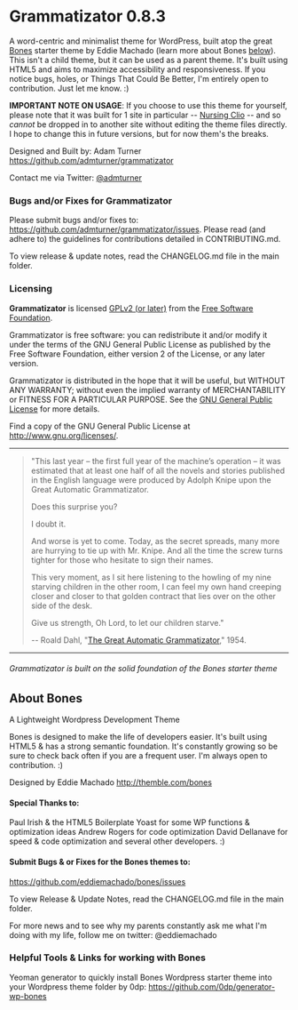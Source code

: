 # Grammatizator 0.8.3

A word-centric and minimalist theme for WordPress, built atop the great [Bones](http://themble.com/bones) starter theme by Eddie Machado (learn more about Bones [below](#about-bones)). This isn't a child theme, but it can be used as a parent theme. It's built using HTML5 and aims to maximize accessibility and responsiveness. If you notice bugs, holes, or Things That Could Be Better, I'm entirely open to contribution. Just let me know. :)

**IMPORTANT NOTE ON USAGE**: If you choose to use this theme for yourself, please note that it was built for 1 site in particular -- [Nursing Clio](http://nursgingclio.org/) -- and so *cannot* be dropped in to another site without editing the theme files directly. I hope to change this in future versions, but for now them's the breaks.

Designed and Built by: Adam Turner
<https://github.com/admturner/grammatizator>

Contact me via Twitter: [@admturner](https://twitter.com/admturner)

### Bugs and/or Fixes for Grammatizator

Please submit bugs and/or fixes to: <https://github.com/admturner/grammatizator/issues>. Please read (and adhere to) the guidelines for contributions detailed in CONTRIBUTING.md.

To view release & update notes, read the CHANGELOG.md file in the main folder.

### Licensing

**Grammatizator** is licensed [GPLv2 (or later)](https://wordpress.org/about/gpl/) from the [Free Software Foundation](http://www.fsf.org/).

Grammatizator is free software: you can redistribute it and/or modify it under the terms of the GNU General Public License as published by the Free Software Foundation, either version 2 of the License, or any later version.

Grammatizator is distributed in the hope that it will be useful, but WITHOUT ANY WARRANTY; without even the implied warranty of MERCHANTABILITY or FITNESS FOR A PARTICULAR PURPOSE.  See the [GNU General Public License](http://www.gnu.org/licenses/gpl.html) for more details.

Find a copy of the GNU General Public License at <http://www.gnu.org/licenses/>.

---

> "This last year – the first full year of the machine’s operation – 
> it was estimated that at least one half of all the novels and 
> stories published in the English language were produced by Adolph 
> Knipe upon the Great Automatic Grammatizator.
> 
> Does this surprise you?
>   
> I doubt it.
> 
> And worse is yet to come. Today, as the secret spreads, many more 
> are hurrying to tie up with Mr. Knipe. And all the time the screw 
> turns tighter for those who hesitate to sign their names.
> 
> This very moment, as I sit here listening to the howling of my 
> nine starving children in the other room, I can feel my own hand 
> creeping closer and closer to that golden contract that lies over 
> on the other side of the desk.
> 
> Give us strength, Oh Lord, to let our children starve."
> 
> -- Roald Dahl, "[The Great Automatic Grammatizator](http://en.wikipedia.org/wiki/The_Great_Automatic_Grammatizator)," 1954.


*********************************************************************

###### Grammatizator is built on the solid foundation of the Bones starter theme

## About Bones

A Lightweight Wordpress Development Theme

Bones is designed to make the life of developers easier. It's built using HTML5 & has a strong semantic foundation. It's constantly growing so be sure to check back often if you are a frequent user. I'm always open to contribution. :)

Designed by Eddie Machado
http://themble.com/bones

#### Special Thanks to:
Paul Irish & the HTML5 Boilerplate
Yoast for some WP functions & optimization ideas
Andrew Rogers for code optimization
David Dellanave for speed & code optimization
and several other developers. :)

#### Submit Bugs & or Fixes for the Bones themes to:
https://github.com/eddiemachado/bones/issues

To view Release & Update Notes, read the CHANGELOG.md file in the main folder.

For more news and to see why my parents constantly ask me what I'm
doing with my life, follow me on twitter: @eddiemachado

### Helpful Tools & Links for working with Bones

Yeoman generator to quickly install Bones Wordpress starter theme into your Wordpress theme folder by 0dp: https://github.com/0dp/generator-wp-bones